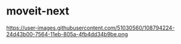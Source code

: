 <h1> moveit-next </h1>


https://user-images.githubusercontent.com/51030560/108794224-24d43b00-7564-11eb-805a-4fb4dd34b9be.png

